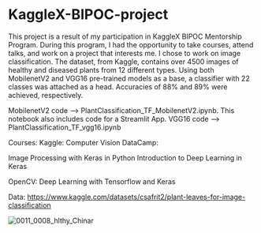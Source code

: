 # KaggleX-BIPOC-project
This project is a result of my participation in KaggleX BIPOC Mentorship Program. 
During this program, I had the opportunity to take courses, attend talks, and work on a project that interests me. I chose to work on image classification. The dataset, from Kaggle, contains over 4500 images of healthy and diseased plants from 12 different types. Using both MobilenetV2 and VGG16 pre-trained models as a base, a classifier with 22 classes was attached as a head. Accuracies of 88% and 89% were achieved, respectively.

MobilenetV2 code --> PlantClassification_TF_MobilenetV2.ipynb. This notebook also includes code for a Streamlit App.
VGG16 code --> PlantClassification_TF_vgg16.ipynb

Courses:
Kaggle: Computer Vision
DataCamp:

Image Processing with Keras in Python
Introduction to Deep Learning in Keras

OpenCV: Deep Learning with Tensorflow and Keras

Data: https://www.kaggle.com/datasets/csafrit2/plant-leaves-for-image-classification

![0011_0008_hlthy_Chinar](https://user-images.githubusercontent.com/55598977/225722543-90314b39-f3a1-4a0b-a597-e947b548b79b.JPG)

